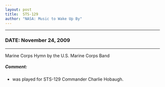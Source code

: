 ```yaml
---
layout: post
title:  STS-129
author: "NASA: Music to Wake Up By"
---
```


----
### DATE: November 24, 2009
----
Marine Corps Hymn by the U.S. Marine Corps Band

##### Comment:
* was played for STS-129 Commander Charlie Hobaugh.
